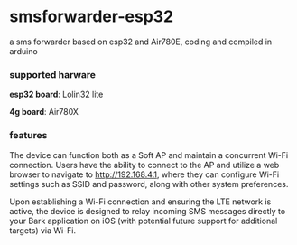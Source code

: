 # smsforwarder-esp32
a sms forwarder based on esp32 and Air780E, coding and compiled in arduino

### supported harware

**esp32 board**: Lolin32 lite

**4g board**: Air780X

### features

The device can function both as a Soft AP and maintain a concurrent Wi-Fi connection. Users have the ability to connect to the AP and utilize a web browser to navigate to http://192.168.4.1, where they can configure Wi-Fi settings such as SSID and password, along with other system preferences.

Upon establishing a Wi-Fi connection and ensuring the LTE network is active, the device is designed to relay incoming SMS messages directly to your Bark application on iOS (with potential future support for additional targets) via Wi-Fi.